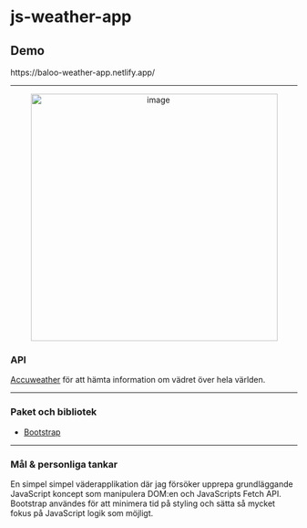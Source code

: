 # js-weather-app
<h2>Demo</h2>
https://baloo-weather-app.netlify.app/
<hr>
<p align="center">
<img width="433" alt="image" src="https://github.com/chubrubbaloo/js-weather-app/assets/71407043/f02c27cf-6c71-4e81-8fb0-4c9f14af4f39">
</p>

<h3>API</h3>
<a href="https://developer.accuweather.com/" target="_blank">Accuweather</a>  för att hämta information om vädret över hela världen.
<hr>

<h3>Paket och bibliotek</h3>
<ul>
  <li> <a href="https://getbootstrap.com/" target="_blank">Bootstrap</a></li>
</ul>
<hr>
<h3>Mål & personliga tankar</h3>
<p>En simpel simpel väderapplikation där jag försöker upprepa grundläggande JavaScript koncept som manipulera DOM:en och JavaScripts Fetch API. Bootstrap användes för att minimera tid på styling och sätta så mycket fokus på JavaScript logik som möjligt. </p>


